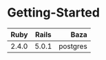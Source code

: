 # Getting-Started

| Ruby  | Rails | Baza     |
|-------|:-----:|---------:|
| 2.4.0 | 5.0.1 | postgres |

